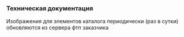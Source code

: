 ### Техническая документация ###


Изображения для элементов каталога периодически (раз в сутки) обновляются из сервера фтп заказчика 